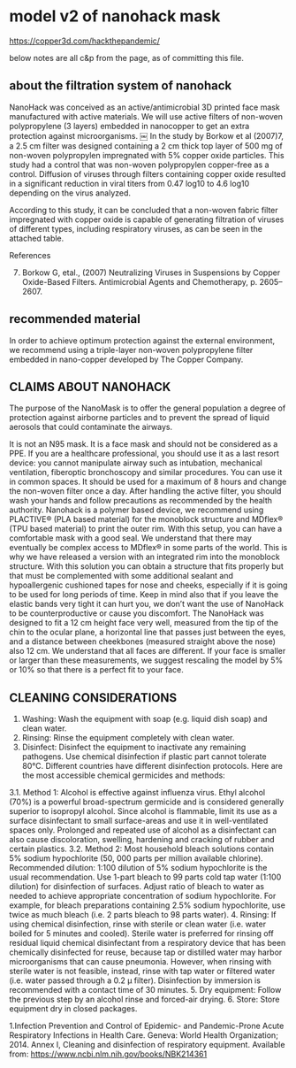 # model v2 of nanohack mask

https://copper3d.com/hackthepandemic/

below notes are all c&p from the page, as of committing this file.

## about the filtration system of nanohack

NanoHack was conceived as an active/antimicrobial 3D printed face mask manufactured with active materials. We will use active filters of non-woven polypropylene (3 layers) embedded in nanocopper to get an extra protection against microorganisms.
￼
In the study by Borkow et al (2007)7, a 2.5 cm filter was designed containing a 2 cm thick top layer of 500 mg of non-woven polypropylen impregnated with 5% copper oxide particles. This study had a control that was non-woven polypropylen copper-free as a control.
Diffusion of viruses through filters containing copper oxide resulted in a significant reduction in viral titers from 0.47 log10 to 4.6 log10 depending on the virus analyzed.

According to this study, it can be concluded that a non-woven fabric filter impregnated with copper oxide is capable of generating filtration of viruses of different types, including respiratory viruses, as can be seen in the attached table.

References

7. Borkow G, etal., (2007) Neutralizing Viruses in Suspensions by Copper Oxide-Based Filters. Antimicrobial Agents and Chemotherapy, p. 2605–2607.


## recommended material

In order to achieve optimum protection against the external environment, we recommend using a triple-layer non-woven polypropylene filter embedded in nano-copper developed by The Copper Company.


## CLAIMS ABOUT NANOHACK

The purpose of the NanoMask is to offer the general population a degree of protection against airborne particles and to prevent the spread of liquid aerosols that could contaminate the airways.

It is not an N95 mask. It is a face mask and should not be considered as a PPE.
If you are a healthcare professional, you should use it as a last resort device: you cannot manipulate airway such as intubation, mechanical ventilation, fiberoptic bronchoscopy and similar procedures.
You can use it in common spaces.
It should be used for a maximum of 8 hours and change the non-woven filter once a day. After handling the active filter, you should wash your hands and follow precautions as recommended by the health authority.
Nanohack is a polymer based device, we recommend using PLACTIVE® (PLA based material) for the monoblock structure and MDflex® (TPU based material) to print the outer rim. With this setup, you can have a comfortable mask with a good seal.
We understand that there may eventually be complex access to MDflex® in some parts of the world. This is why we have released a version with an integrated rim into the monoblock structure. With this solution you can obtain a structure that fits properly but that must be complemented with some additional sealant and hypoallergenic cushioned tapes for nose and cheeks, especially if it is going to be used for long periods of time.
Keep in mind also that if you leave the elastic bands very tight it can hurt you, we don’t want the use of NanoHack to be counterproductive or cause you discomfort.
The NanoHack was designed to fit a 12 cm height face very well, measured from the tip of the chin to the ocular plane, a horizontal line that passes just between the eyes, and a distance between cheekbones (measured straight above the nose) also 12 cm.
We understand that all faces are different. If your face is smaller or larger than these measurements, we suggest rescaling the model by 5% or 10% so that there is a perfect fit to your face.


## CLEANING CONSIDERATIONS

1. Washing: Wash the equipment with soap (e.g. liquid dish soap) and clean water.
2. Rinsing: Rinse the equipment completely with clean water.
3. Disinfect: Disinfect the equipment to inactivate any remaining pathogens. Use chemical disinfection if plastic part cannot tolerate 80°C. Different countries have different disinfection protocols. Here are the most accessible chemical germicides and methods:

3.1. Method 1: Alcohol is effective against influenza virus. Ethyl alcohol (70%) is a powerful broad-spectrum
germicide and is considered generally superior to isopropyl alcohol. Since alcohol is flammable, limit its use as a surface disinfectant to small surface-areas and use it in well-ventilated spaces only. Prolonged and repeated use of alcohol as a disinfectant can also cause discoloration, swelling, hardening and cracking of rubber and certain plastics.
3.2. Method 2: Most household bleach solutions contain 5% sodium hypochlorite (50, 000 parts per million available chlorine). Recommended dilution: 1:100 dilution of 5% sodium hypochlorite is the usual recommendation. Use 1-part bleach to 99 parts cold tap water (1:100 dilution) for disinfection of surfaces. Adjust ratio of bleach to water as needed to achieve appropriate concentration of sodium hypochlorite. For example, for bleach preparations containing 2.5% sodium hypochlorite, use twice as much bleach (i.e. 2 parts bleach to 98 parts water).
4. Rinsing: If using chemical disinfection, rinse with sterile or clean water (i.e. water boiled for 5 minutes and cooled). Sterile water is preferred for rinsing off residual liquid chemical disinfectant from a respiratory device that has been chemically disinfected for reuse, because tap or distilled water may harbor microorganisms that can cause pneumonia. However, when rinsing with sterile water is not feasible, instead, rinse with tap water or filtered water (i.e. water passed through a 0.2 μ filter). Disinfection by immersion is recommended with a contact time of 30 minutes.
5. Dry equipment: Follow the previous step by an alcohol rinse and forced-air drying.
6. Store: Store equipment dry in closed packages.

1.Infection Prevention and Control of Epidemic- and Pandemic-Prone Acute Respiratory Infections in Health Care. Geneva: World Health Organization; 2014. Annex I, Cleaning and disinfection of respiratory equipment. Available from: https://www.ncbi.nlm.nih.gov/books/NBK214361
